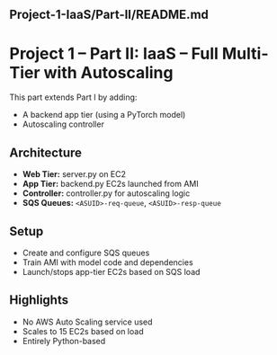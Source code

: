 ## Project-1-IaaS/Part-II/README.md

# Project 1 – Part II: IaaS – Full Multi-Tier with Autoscaling

This part extends Part I by adding:

- A backend app tier (using a PyTorch model)
- Autoscaling controller

## Architecture

- **Web Tier:** server.py on EC2
- **App Tier:** backend.py EC2s launched from AMI
- **Controller:** controller.py for autoscaling logic
- **SQS Queues:** `<ASUID>-req-queue`, `<ASUID>-resp-queue`

## Setup

- Create and configure SQS queues
- Train AMI with model code and dependencies
- Launch/stops app-tier EC2s based on SQS load

## Highlights

- No AWS Auto Scaling service used
- Scales to 15 EC2s based on load
- Entirely Python-based
